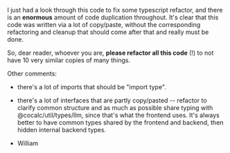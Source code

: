 I just had a look through this code to fix some typescript refactor, and there is an **enormous** amount of code duplication throughout. It's clear that this code was written via a lot of copy/paste, without the corresponding refactoring and cleanup that should come after that and really must be done.

So, dear reader, whoever you are, **please refactor all this code** (!) to not have 10 very similar copies of many things.

Other comments:

- there's a lot of imports that should be "import type".
- there's a lot of interfaces that are partly copy/pasted -- refactor to clarify common structure and as much as possible share typing with @cocalc/util/types/llm, since that's what the frontend uses.  It's always better to have common types shared by the frontend and backend, then hidden internal backend types.

 - William
